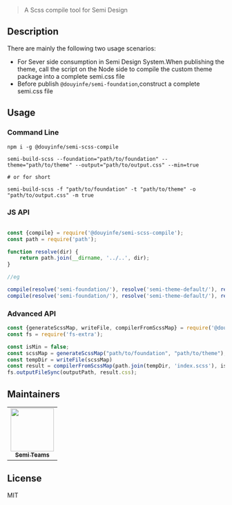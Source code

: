 > A Scss compile tool for Semi Design

## Description

There are mainly the following two usage scenarios:

- For Sever side consumption in Semi Design System.When publishing the theme, call the script on the Node side to
  compile the custom theme package into a complete semi.css file
- Before publish `@douyinfe/semi-foundation`,construct a complete semi.css file

## Usage

### Command Line

```shell
npm i -g @douyinfe/semi-scss-compile

semi-build-scss --foundation="path/to/foundation" --theme="path/to/theme" --output="path/to/output.css" --min=true

# or for short

semi-build-scss -f "path/to/foundation" -t "path/to/theme" -o "path/to/output.css" -m true

```

### JS API

```js

const {compile} = require('@douyinfe/semi-scss-compile');
const path = require('path');

function resolve(dir) {
    return path.join(__dirname, '../..', dir);
}

//eg

compile(resolve('semi-foundation/'), resolve('semi-theme-default/'), resolve('semi-ui/dist/css/semi.min.css'), {isMin: true})
compile(resolve('semi-foundation/'), resolve('semi-theme-default/'), resolve('semi-ui/dist/css/semi.css'), {isMin: false})

```

### Advanced API

```js
const {generateScssMap, writeFile, compilerFromScssMap} = require('@douyinfe/semi-scss-compile');
const fs = require('fs-extra');

const isMin = false;
const scssMap = generateScssMap("path/to/foundation", "path/to/theme");
const tempDir = writeFile(scssMap)
const result = compilerFromScssMap(path.join(tempDir, 'index.scss'), isMin);
fs.outputFileSync(outputPath, result.css);

```

## Maintainers

<table>
    <tbody>
        <tr>
            <td align="center"><a href="https://github.com/DouyinFE/semi-design"><img src="https://sf6-cdn-tos.douyinstatic.com/obj/eden-cn/ptlz_zlp/ljhwZthlaukjlkulzlp/SemiLogo.jpg" width="100px;" alt="" style="max-width:100%;"><br><sub><b>Semi Teams</b></sub></a></td>
        </tr>
    </tbody>
</table>

## License

MIT
